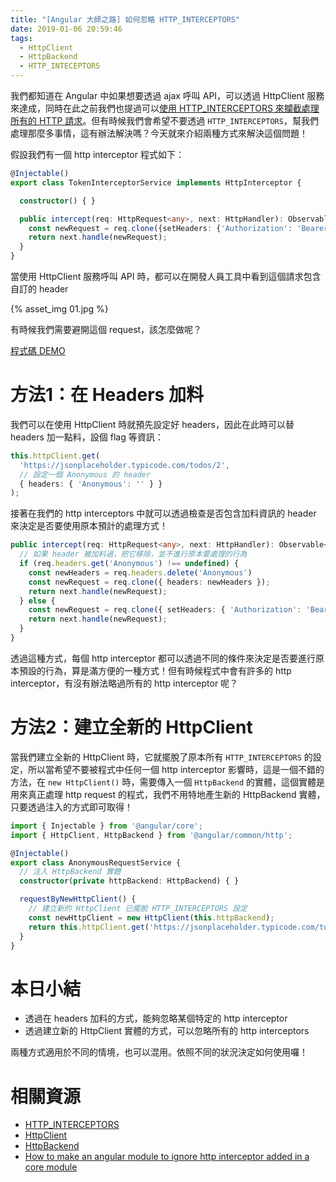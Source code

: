 ```yaml
---
title: "[Angular 大師之路] 如何忽略 HTTP_INTERCEPTORS"
date: 2019-01-06 20:59:46
tags:
  - HttpClient
  - HttpBackend
  - HTTP_INTECEPTORS
---
```


我們都知道在 Angular 中如果想要透過 ajax 呼叫 API，可以透過 HttpClient 服務來達成，同時在此之前我們也提過可以[使用 HTTP_INTERCEPTORS 來攔截處理所有的 HTTP 請求](https://fullstackladder.dev/blog/2018/11/01/mastering-angular-17-http-interceptors/)。但有時候我們會希望不要透過 `HTTP_INTERCEPTORS`，幫我們處理那麼多事情，這有辦法解決嗎？今天就來介紹兩種方式來解決這個問題！

<!-- more -->

假設我們有一個 http interceptor 程式如下：

```typescript
@Injectable()
export class TokenInterceptorService implements HttpInterceptor {

  constructor() { }

  public intercept(req: HttpRequest<any>, next: HttpHandler): Observable<HttpEvent<any>> {
    const newRequest = req.clone({setHeaders: {'Authorization': 'Bearer fakeToken'}});
    return next.handle(newRequest);
  }
}
```

當使用 HttpClient 服務呼叫 API 時，都可以在開發人員工具中看到這個請求包含自訂的 header

{% asset_img 01.jpg %}

有時候我們需要避開這個 request，該怎麼做呢？

[程式碼 DEMO](https://stackblitz.com/edit/mastering-angular-ignore-http-inteceotors)

# 方法1：在 Headers 加料

我們可以在使用 HttpClient 時就預先設定好 headers，因此在此時可以替 headers 加一點料，設個 flag 等資訊：

```typescript
this.httpClient.get(
  'https://jsonplaceholder.typicode.com/todos/2', 
  // 設定一個 Anonymous 的 header
  { headers: { 'Anonymous': '' } }
);
```

接著在我們的 http interceptors 中就可以透過檢查是否包含加料資訊的 header 來決定是否要使用原本預計的處理方式！

```typescript
public intercept(req: HttpRequest<any>, next: HttpHandler): Observable<HttpEvent<any>> {
  // 如果 header 被加料過，把它移除，並不進行原本要處理的行為
  if (req.headers.get('Anonymous') !== undefined) {
    const newHeaders = req.headers.delete('Anonymous')
    const newRequest = req.clone({ headers: newHeaders });
    return next.handle(newRequest);
  } else {
    const newRequest = req.clone({ setHeaders: { 'Authorization': 'Bearer fakeToken' } });
    return next.handle(newRequest);
  }
}
```

透過這種方式，每個 http interceptor 都可以透過不同的條件來決定是否要進行原本預設的行為，算是滿方便的一種方式！但有時候程式中會有許多的 http interceptor，有沒有辦法略過所有的 http interceptor 呢？

# 方法2：建立全新的 HttpClient

當我們建立全新的 HttpClient 時，它就擺脫了原本所有 `HTTP_INTERCEPTORS` 的設定，所以當希望不要被程式中任何一個 http interceptor 影響時，這是一個不錯的方法，在 `new HttpClient()` 時，需要傳入一個 `HttpBackend` 的實體，這個實體是用來真正處理 http request 的程式，我們不用特地產生新的 HttpBackend 實體，只要透過注入的方式即可取得！

```typescript
import { Injectable } from '@angular/core';
import { HttpClient, HttpBackend } from '@angular/common/http';

@Injectable()
export class AnonymousRequestService {
  // 注入 HttpBackend 實體
  constructor(private httpBackend: HttpBackend) { }

  requestByNewHttpClient() {
    // 建立新的 HttpClient 已擺脫 HTTP_INTERCEPTORS 設定
    const newHttpClient = new HttpClient(this.httpBackend);
    return this.httpClient.get('https://jsonplaceholder.typicode.com/todos/3');
  }
}
```

# 本日小結

- 透過在 headers 加料的方式，能夠忽略某個特定的 http interceptor
- 透過建立新的 HttpClient 實體的方式，可以忽略所有的 http interceptors

兩種方式適用於不同的情境，也可以混用。依照不同的狀況決定如何使用囉！

# 相關資源

- [HTTP_INTERCEPTORS](https://angular.io/api/common/http/HTTP_INTERCEPTORS)
- [HttpClient](https://angular.io/api/common/http/HttpClient)
- [HttpBackend](https://angular.io/api/common/http/HttpBackend)
- [How to make an angular module to ignore http interceptor added in a core module](https://stackoverflow.com/questions/46469349/how-to-make-an-angular-module-to-ignore-http-interceptor-added-in-a-core-module)
